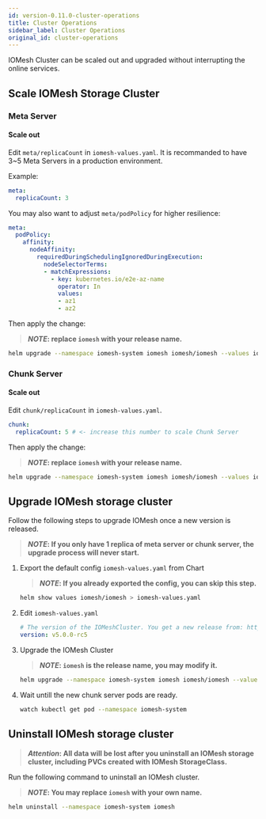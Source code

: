 ```yaml
---
id: version-0.11.0-cluster-operations
title: Cluster Operations
sidebar_label: Cluster Operations
original_id: cluster-operations
---
```


IOMesh Cluster can be scaled out and upgraded without interrupting the online services.

## Scale IOMesh Storage Cluster

### Meta Server

#### Scale out

Edit `meta/replicaCount` in `iomesh-values.yaml`. It is recommanded to have 3~5 Meta Servers in a production environment.

Example:
```yaml
meta:
  replicaCount: 3
```

You may also want to adjust `meta/podPolicy` for higher resilience:

```yaml
meta:
  podPolicy:
    affinity:
      nodeAffinity:
        requiredDuringSchedulingIgnoredDuringExecution:
          nodeSelectorTerms:
          - matchExpressions:
            - key: kubernetes.io/e2e-az-name
              operator: In
              values:
              - az1
              - az2
```

Then apply the change:

> **_NOTE_: replace `iomesh` with your release name.**

```bash
helm upgrade --namespace iomesh-system iomesh iomesh/iomesh --values iomesh-values.yaml
```

### Chunk Server

#### Scale out

Edit `chunk/replicaCount` in `iomesh-values.yaml`.

```yaml
chunk:
  replicaCount: 5 # <- increase this number to scale Chunk Server
```

Then apply the change:

> **_NOTE_: replace `iomesh` with your release name.**

```bash
helm upgrade --namespace iomesh-system iomesh iomesh/iomesh --values iomesh-values.yaml
```

## Upgrade IOMesh storage cluster

Follow the following steps to upgrade IOMesh once a new version is released.

> **_NOTE_: If you only have 1 replica of meta server or chunk server, the upgrade process will never start.**

1. Export the default config `iomesh-values.yaml` from Chart

    > **_NOTE_: If you already exported the config, you can skip this step.**

    ```bash
    helm show values iomesh/iomesh > iomesh-values.yaml
    ```

2. Edit `iomesh-values.yaml`

    ```yaml
    # The version of the IOMeshCluster. You get a new release from: http://iomesh.com/docs/release/releases
    version: v5.0.0-rc5
    ```

3. Upgrade the IOMesh Cluster

    > **_NOTE_: `iomesh` is the release name, you may modify it.**

    ```bash
    helm upgrade --namespace iomesh-system iomesh iomesh/iomesh --values iomesh-values.yaml
    ```

4. Wait untill the new chunk server pods are ready.

    ```bash
    watch kubectl get pod --namespace iomesh-system
    ```

## Uninstall IOMesh storage cluster

> **_Attention_: All data will be lost after you uninstall an IOMesh storage cluster, including PVCs created with IOMesh StorageClass.**

Run the following command to uninstall an IOMesh cluster.

> **_NOTE_: You may replace `iomesh` with your own name.**

```bash
helm uninstall --namespace iomesh-system iomesh
```

[1]: http://www.iomesh.com/docs/installation/setup-iomesh-storage#mount-device
